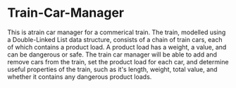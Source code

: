 # Train-Car-Manager

This is atrain car manager for a commerical train. The train, modelled using a Double-Linked List data structure, consists of a chain of train cars, each of which contains a product load. A product load has a weight, a value, and can be dangerous or safe. The train car manager will be able to add and remove cars from the train, set the product load for each car, and determine useful properties of the train, such as it's length, weight, total value, and whether it contains any dangerous product loads.
